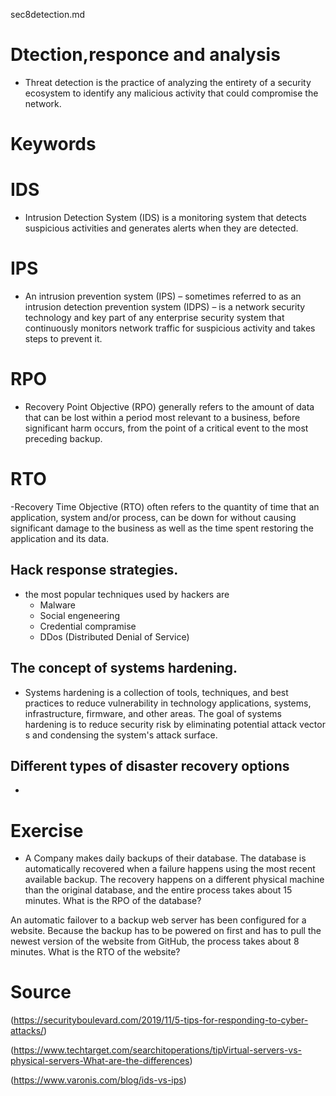 sec8detection.md
# Dtection,responce and analysis
- Threat detection is the practice of analyzing the entirety of a security ecosystem to identify any malicious activity that could compromise the network.

# Keywords
 # IDS
 - Intrusion Detection System (IDS) is a monitoring system that detects suspicious activities and      generates alerts when they are detected. 

 # IPS

 - An intrusion prevention system (IPS) – sometimes referred to as an intrusion detection prevention system (IDPS) – is a network security technology and key part of any enterprise security system that continuously monitors network traffic for suspicious activity and takes steps to prevent it.

 # RPO

 - Recovery Point Objective (RPO) generally refers to the amount of data that can be lost within a period most relevant to a business, before significant harm occurs, from the point of a critical event to the most preceding backup.

 # RTO

 -Recovery Time Objective (RTO) often refers to the quantity of time that an application, system and/or process, can be down for without causing significant damage to the business as well as the time spent restoring the application and its data.

 ## Hack response strategies.
  - the most popular techniques used by hackers are
      - Malware
      - Social engeneering
      - Credential compramise
      - DDos (Distributed Denial of Service)

 ## The concept of systems hardening.

   - Systems hardening is a collection of tools, techniques, and best practices to reduce vulnerability in technology applications, systems, infrastructure, firmware, and other areas. The goal of systems hardening is to reduce security risk by eliminating potential attack vector s and condensing the system's attack surface.
 
## Different types of disaster recovery options
  
  - 














# Exercise
- A Company makes daily backups of their database. The database is automatically recovered when a failure happens using the most recent available backup. The recovery happens on a different physical machine than the original database, and the entire process takes about 15 minutes. What is the RPO of the database?






An automatic failover to a backup web server has been configured for a website. Because the backup has to be powered on first and has to pull the newest version of the website from GitHub, the process takes about 8 minutes. What is the RTO of the website?


# Source
(https://securityboulevard.com/2019/11/5-tips-for-responding-to-cyber-attacks/)

(https://www.techtarget.com/searchitoperations/tipVirtual-servers-vs-physical-servers-What-are-the-differences)

(https://www.varonis.com/blog/ids-vs-ips)


